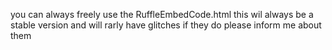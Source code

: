 you can always freely use the RuffleEmbedCode.html this wil always be a stable version and will rarly have glitches if they do please inform me about them
